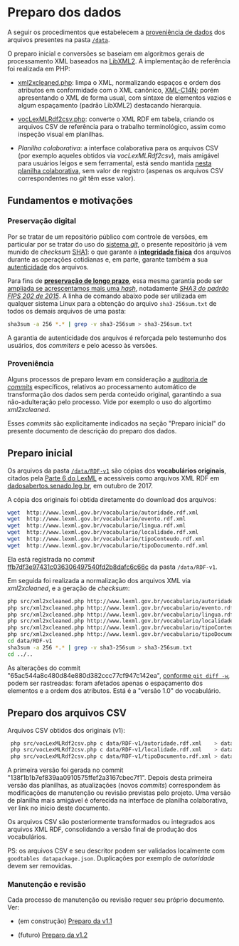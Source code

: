 # Preparo dos dados 

A seguir os procedimentos que estabelecem a [proveniência de dados](https://en.wikipedia.org/wiki/Data_lineage) dos arquivos presentes na pasta [`/data`](../data).

O preparo inicial e conversões se baseiam em algoritmos gerais de processamento XML baseados na [LibXML2](http://xmlsoft.org/). A implementação de referência foi realizada em PHP:

* [xml2xcleaned.php](../src/xml2xcleaned.php): limpa o XML, normalizando espaços e ordem dos atributos em conformidade com o XML canônico, [XML-C14N](https://www.w3.org/TR/xml-c14n); porém apresentando o XML de forma usual, com sintaxe de elementos vazios e algum espaçamento (padrão LibXML2) destacando hierarquia.

* [vocLexMLRdf2csv.php](../src/vocLexMLRdf2csv.php): converte o XML RDF em tabela, criando os arquivos CSV de referência para o trabalho terminológico, assim como inspeção visual em planilhas. 

* *Planilha colaborativa*: a interface colaborativa para os arquivos CSV (por exemplo aqueles obtidos via *vocLexMLRdf2csv*), mais amigável para usuários leigos e sem ferramental, está sendo mantida [nesta planilha colaborativa](https://docs.google.com/spreadsheets/d/1FbRVToE2Yu2I7_jfL0mD_MaxWe-m9aKM6ukPqkpju64/edit#gid=1020275856), sem valor de registro (aspenas os arquivos CSV correspondentes no *git* têm esse valor).

## Fundamentos e motivações

### Preservação digital

Por se tratar de um repositório público com controle de versões, em particular por se tratar do uso do [sistema *git*](https://en.wikipedia.org/wiki/Git), o presente repositório já vem munido de *checksum* [SHA1](https://en.wikipedia.org/wiki/SHA-1): o que garante a **[integridade física](https://en.wikipedia.org/wiki/Data_integrity#Physical_integrity)** dos arquivos durante as operações cotidianas e, em parte, garante também a sua [autenticidade](https://en.wikipedia.org/wiki/Message_authentication) dos arquivos. 

Para fins de **[preservação de longo prazo](https://en.wikipedia.org/wiki/Digital_preservation)**, essa mesma garantia pode ser [ampliada se acrescentamos mais uma *hash*](https://crypto.stackexchange.com/a/44281/42893), notadamente [*SHA3 do padrão FIPS 202 de 2015*](https://en.wikipedia.org/wiki/SHA-3). A linha de comando abaixo pode ser utilizada em qualquer sistema Linux para a obtenção do arquivo `sha3-256sum.txt` de todos os demais arquivos de uma pasta:

```sh
sha3sum -a 256 *.* | grep -v sha3-256sum > sha3-256sum.txt
```
A garantia de autenticidade dos arquivos é reforçada pelo testemunho dos usuários, dos *commiters* e pelo acesso às versões.

### Proveniência

Alguns processos de preparo levam em consideração a [auditoria de *commits*](https://en.wikipedia.org/wiki/Commit_(version_control)) específicos, relativos ao processamento automático de transformação dos dados sem perda conteúdo original, garantindo a sua não-adulteração pelo processo. Vide por exemplo o uso do algortimo *xml2xcleaned*.

Esses *commits* são explicitamente indicados na seção "Preparo inicial" do presente documento de descrição do preparo dos dados. 

## Preparo inicial

Os arquivos da pasta [`/data/RDF-v1`](../data/RDF-v1) são cópias dos **vocabulários originais**, citados pela [Parte 6 do LexML](http://projeto.lexml.gov.br/documentacao/Parte-6-Vocabularios-Controlados.pdf) e acessíveis como arquivos XML RDF em [dadosabertos.senado.leg.br](http://dadosabertos.senado.leg.br/dataset/vocabul-rios-controlados-da-urn-lex), em outubro de 2017.

A cópia dos originais foi obtida diretamente do download dos arquivos: 

```sh
wget  http://www.lexml.gov.br/vocabulario/autoridade.rdf.xml 
wget  http://www.lexml.gov.br/vocabulario/evento.rdf.xml
wget  http://www.lexml.gov.br/vocabulario/lingua.rdf.xml
wget  http://www.lexml.gov.br/vocabulario/localidade.rdf.xml 
wget  http://www.lexml.gov.br/vocabulario/tipoConteudo.rdf.xml 
wget  http://www.lexml.gov.br/vocabulario/tipoDocumento.rdf.xml 
```

Ela está registrada no *commit* [ffb7df3e97431c036306497540fd2b8dafc6c66c](https://github.com/okfn-brasil/lexml-vocabulary/tree/ffb7df3e97431c036306497540fd2b8dafc6c66c/data/RDF-v1) da pasta `/data/RDF-v1`.


Em seguida foi realizada a normalização dos arquivos XML via *xml2xcleaned*, e a geração de *checksum*:

```sh
php src/xml2xcleaned.php http://www.lexml.gov.br/vocabulario/autoridade.rdf.xml > data/RDF-v1/autoridade.rdf.xml
php src/xml2xcleaned.php http://www.lexml.gov.br/vocabulario/evento.rdf.xml > data/RDF-v1/evento.rdf.xml
php src/xml2xcleaned.php http://www.lexml.gov.br/vocabulario/lingua.rdf.xml > data/RDF-v1/lingua.rdf.xml
php src/xml2xcleaned.php http://www.lexml.gov.br/vocabulario/localidade.rdf.xml > data/RDF-v1/localidade.rdf.xml
php src/xml2xcleaned.php http://www.lexml.gov.br/vocabulario/tipoConteudo.rdf.xml > data/RDF-v1/tipoConteudo.rdf.xml
php src/xml2xcleaned.php http://www.lexml.gov.br/vocabulario/tipoDocumento.rdf.xml > data/RDF-v1/tipoDocumento.rdf.xml
cd data/RDF-v1
sha3sum -a 256 *.* | grep -v sha3-256sum > sha3-256sum.txt
cd ../..
```

As alterações do commit "65ac544a8c480d84e880d382ccc77cf947c142ea", [conforme `git diff -w`](https://github.com/okfn-brasil/lexml-vocabulary/commit/65ac544a8c480d84e880d382ccc77cf947c142ea), podem ser rastreadas:  foram afetados apenas o espaçamento dos elementos e a ordem dos atributos. Está  é a "versão 1.0" do vocabulário.

## Preparo dos arquivos CSV

Arquivos CSV obtidos dos originais (v1):
```sh
 php src/vocLexMLRdf2csv.php c data/RDF-v1/autoridade.rdf.xml    > data/autoridade-v1.csv
 php src/vocLexMLRdf2csv.php c data/RDF-v1/localidade.rdf.xml    > data/localidade-v1.csv
 php src/vocLexMLRdf2csv.php c data/RDF-v1/tipoDocumento.rdf.xml > data/tipoDocumento-v1.csv
```

A primeira versão foi gerada no commit "138f1b1b7ef839aa0910575ffef2a3167cbec7f1".
Depois desta primeira versão das planilhas, as atualizações (novos *commits*) correspondem às modificações de manutenção ou revisão previstas pelo projeto. Uma versão de planilha mais amigável é oferecida na interface de planilha colaborativa, ver link no inicio deste documento.

Os arquivos CSV são posteriormente transformados ou integrados aos arquivos XML RDF, consolidando a versão final de produção dos vocabulários.

PS: os arquivos CSV e seu descritor podem ser validados localmente com `goodtables datapackage.json`. Duplicações por exemplo de *autoridade* devem ser removidas.

### Manutenção e revisão

Cada processo de manutenção ou revisão requer seu próprio documento. Ver:

* (em construção) [Preparo da v1.1](preparo_v1.1.md)

* (futuro) [Preparo da v1.2](preparo_v1.2.md)


